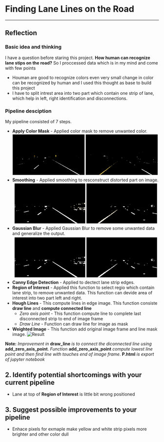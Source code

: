 # **Finding Lane Lines on the Road** 

[//]: # (Image References)
[image1]: ./examples/masked.png "Color Masked"
[image2]: ./examples/blur.png "Blur"
[image3]: ./examples/smooth.png "Smooth"
[image4]: ./examples/result.ong "Result"

---

## Reflection

### Basic idea and thinking
I have a question before staring this project. **How human can recognize lane stips on the road?** 
So I proccessed data which is in my mind and come with few points
- Houman are good to recognize colors even very small change in color can be recognized by human and I used this thought as base to build this project
- I have to split intrest area into two part which contain one strip of lane, which help in left, right identification and disconnections.

### Pipeline desciption
My pipeline consisted of 7 steps. 
- **Apply Color Mask** - Applied color mask to remove unwanted color.
![Color Masked][image1]
- **Smoothing** - Applied smoothing to resconstruct distorted part on image.
![Smooth][image3]
- **Gaussian Blur** - Applied Gaussian Blur to remove some unwanted data and generalize the output.
![Blur][image2]
- **Canny Edge Detection** - Applied to dectect lane strip edges.
- **Region of Interest** - Applied this function to select regio which contain lane strip, to remove unwanted data. This function can devide area of interest into two part left and right.
- **Hough Lines** - This compute lines in edge image. This function consiste **draw line** and **compute connected line**
    - *Zero axis point* - This function compute line to complete last disconnected strip to end of image frame
    - *Draw Line* - Function can draw line for image as mask
- **Weighted Image** - This function add original image frame and line mask image.
![Result][image4]


**Note:** *Improvement in* **draw_line** *is to connect the diconnected line using* **add_zero_axis_point**. *Function* **add_zero_axis_point** *compute lowest line point and then find line with touches end of image frame*. **P.html** *is export of jupyter notebook*

## 2. Identify potential shortcomings with your current pipeline
- Lane at top of **Region of Interest** is little bit wrong positioned


## 3. Suggest possible improvements to your pipeline
- Enhace pixels for exmaple make yellow and white strip pixels more brighter and other color dull